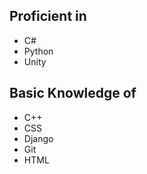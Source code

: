 ## Proficient in
 - C#
 - Python
 - Unity

## Basic Knowledge of
 - C++
 - CSS
 - Django
 - Git
 - HTML
 

